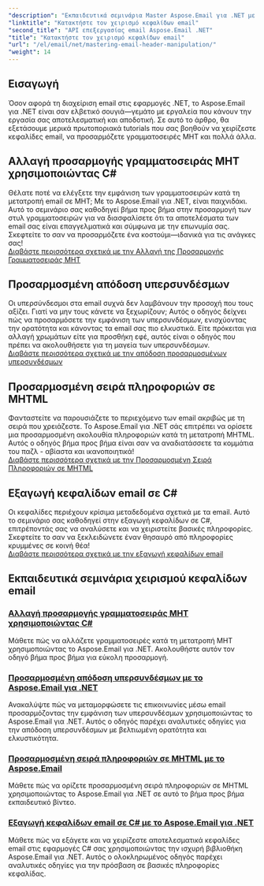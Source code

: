 ```yaml
---
"description": "Εκπαιδευτικά σεμινάρια Master Aspose.Email για .NET με αναλυτικούς οδηγούς για τον χειρισμό κεφαλίδων email, την προσαρμογή γραμματοσειρών, την απόδοση υπερσυνδέσμων και την ταξινόμηση πληροφοριών MHTML."
"linktitle": "Κατακτήστε τον χειρισμό κεφαλίδων email"
"second_title": "API επεξεργασίας email Aspose.Email .NET"
"title": "Κατακτήστε τον χειρισμό κεφαλίδων email"
"url": "/el/email/net/mastering-email-header-manipulation/"
"weight": 14
---
```


## Εισαγωγή

Όσον αφορά τη διαχείριση email στις εφαρμογές .NET, το Aspose.Email για .NET είναι σαν ελβετικό σουγιά—γεμάτο με εργαλεία που κάνουν την εργασία σας αποτελεσματική και αποδοτική. Σε αυτό το άρθρο, θα εξετάσουμε μερικά πρωτοποριακά tutorials που σας βοηθούν να χειρίζεστε κεφαλίδες email, να προσαρμόζετε γραμματοσειρές MHT και πολλά άλλα.

## Αλλαγή προσαρμογής γραμματοσειράς MHT χρησιμοποιώντας C#  
Θέλατε ποτέ να ελέγξετε την εμφάνιση των γραμματοσειρών κατά τη μετατροπή email σε MHT; Με το Aspose.Email για .NET, είναι παιχνιδάκι. Αυτό το σεμινάριο σας καθοδηγεί βήμα προς βήμα στην προσαρμογή των στυλ γραμματοσειρών για να διασφαλίσετε ότι τα αποτελέσματα των email σας είναι επαγγελματικά και σύμφωνα με την επωνυμία σας. Σκεφτείτε το σαν να προσαρμόζετε ένα κοστούμι—ιδανικά για τις ανάγκες σας!  
[Διαβάστε περισσότερα σχετικά με την Αλλαγή της Προσαρμογής Γραμματοσειράς MHT](./changing-mht-font-customization/)  

## Προσαρμοσμένη απόδοση υπερσυνδέσμων  
Οι υπερσύνδεσμοι στα email συχνά δεν λαμβάνουν την προσοχή που τους αξίζει. Γιατί να μην τους κάνετε να ξεχωρίζουν; Αυτός ο οδηγός δείχνει πώς να προσαρμόσετε την εμφάνιση των υπερσυνδέσμων, ενισχύοντας την ορατότητα και κάνοντας τα email σας πιο ελκυστικά. Είτε πρόκειται για αλλαγή χρωμάτων είτε για προσθήκη εφέ, αυτός είναι ο οδηγός που πρέπει να ακολουθήσετε για τη μαγεία των υπερσυνδέσμων.  
[Διαβάστε περισσότερα σχετικά με την απόδοση προσαρμοσμένων υπερσυνδέσμων](./custom-hyperlink-rendering/)  

## Προσαρμοσμένη σειρά πληροφοριών σε MHTML  
Φανταστείτε να παρουσιάζετε το περιεχόμενο των email ακριβώς με τη σειρά που χρειάζεστε. Το Aspose.Email για .NET σάς επιτρέπει να ορίσετε μια προσαρμοσμένη ακολουθία πληροφοριών κατά τη μετατροπή MHTML. Αυτός ο οδηγός βήμα προς βήμα είναι σαν να αναδιατάσσετε τα κομμάτια του παζλ - αβίαστα και ικανοποιητικά!  
[Διαβάστε περισσότερα σχετικά με την Προσαρμοσμένη Σειρά Πληροφοριών σε MHTML](./custom-order-of-information-in-mhtml/)  

## Εξαγωγή κεφαλίδων email σε C#  
Οι κεφαλίδες περιέχουν κρίσιμα μεταδεδομένα σχετικά με τα email. Αυτό το σεμινάριο σας καθοδηγεί στην εξαγωγή κεφαλίδων σε C#, επιτρέποντάς σας να αναλύσετε και να χειριστείτε βασικές πληροφορίες. Σκεφτείτε το σαν να ξεκλειδώνετε έναν θησαυρό από πληροφορίες κρυμμένες σε κοινή θέα!  
[Διαβάστε περισσότερα σχετικά με την εξαγωγή κεφαλίδων email](./email-header-extraction/)  

## Εκπαιδευτικά σεμινάρια χειρισμού κεφαλίδων email
### [Αλλαγή προσαρμογής γραμματοσειράς MHT χρησιμοποιώντας C#](./changing-mht-font-customization/)
Μάθετε πώς να αλλάζετε γραμματοσειρές κατά τη μετατροπή MHT χρησιμοποιώντας το Aspose.Email για .NET. Ακολουθήστε αυτόν τον οδηγό βήμα προς βήμα για εύκολη προσαρμογή.
### [Προσαρμοσμένη απόδοση υπερσυνδέσμων με το Aspose.Email για .NET ](./custom-hyperlink-rendering/)
Ανακαλύψτε πώς να μεταμορφώσετε τις επικοινωνίες μέσω email προσαρμόζοντας την εμφάνιση των υπερσυνδέσμων χρησιμοποιώντας το Aspose.Email για .NET. Αυτός ο οδηγός παρέχει αναλυτικές οδηγίες για την απόδοση υπερσυνδέσμων με βελτιωμένη ορατότητα και ελκυστικότητα.
### [Προσαρμοσμένη σειρά πληροφοριών σε MHTML με το Aspose.Email](./custom-order-of-information-in-mhtml/)
Μάθετε πώς να ορίζετε προσαρμοσμένη σειρά πληροφοριών σε MHTML χρησιμοποιώντας το Aspose.Email για .NET σε αυτό το βήμα προς βήμα εκπαιδευτικό βίντεο.
### [Εξαγωγή κεφαλίδων email σε C# με το Aspose.Email για .NET](./email-header-extraction/)
Μάθετε πώς να εξάγετε και να χειρίζεστε αποτελεσματικά κεφαλίδες email στις εφαρμογές C# σας χρησιμοποιώντας την ισχυρή βιβλιοθήκη Aspose.Email για .NET. Αυτός ο ολοκληρωμένος οδηγός παρέχει αναλυτικές οδηγίες για την πρόσβαση σε βασικές πληροφορίες κεφαλίδας.